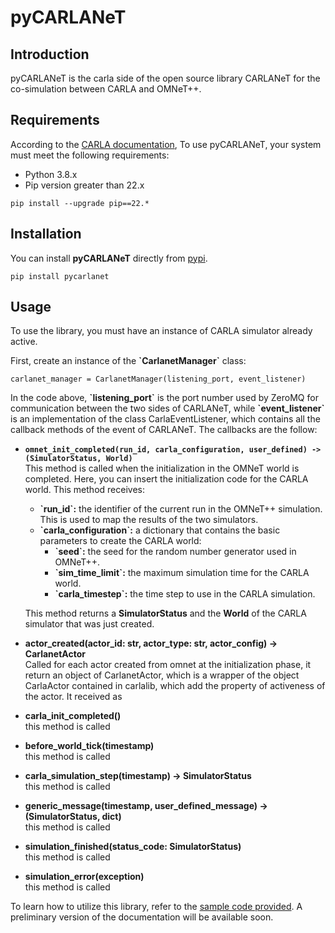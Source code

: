 pyCARLANeT
===============
## Introduction
pyCARLANeT is the carla side of the open source library CARLANeT for the co-simulation between CARLA and OMNeT++.

## Requirements

According to the [CARLA documentation](https://carla.readthedocs.io/en/latest/start_quickstart/), To use pyCARLANeT, your system must meet the following requirements:

- Python 3.8.x
- Pip version greater than 22.x

```shell
pip install --upgrade pip==22.*
```

## Installation
You can install **pyCARLANeT** directly from [pypi](https://pypi.org/project/pycarlanet/). 
```shell
pip install pycarlanet
```

## Usage
To use the library, you must have an instance of CARLA simulator already active.

First, create an instance of the **\`CarlanetManager\`** class:

```
carlanet_manager = CarlanetManager(listening_port, event_listener)
```

In the code above, **\`listening_port\`** is the port number used by ZeroMQ for communication between the two sides of CARLANeT, while **\`event_listener\`** is an implementation of the class CarlaEventListener, which contains all the callback methods of the event of CARLANeT. The callbacks are the follow:

- **`omnet_init_completed(run_id, carla_configuration, user_defined) -> (SimulatorStatus, World)`**<br>
  This method is called when the initialization in the OMNeT world is completed. Here, you can insert the initialization code for the CARLA world. This method receives:
  - **\`run_id\`:** the identifier of the current run in the OMNeT++ simulation. This is used to map the results of the two simulators. 
  - **\`carla_configuration\`:**  a dictionary that contains the basic parameters to create the CARLA world:
    - **\`seed\`:** the seed for the random number generator used in OMNeT++.
    - **\`sim_time_limit\`:** the maximum simulation time for the CARLA world.
    - **\`carla_timestep\`:** the time step to use in the CARLA simulation.
    
  This method returns a **SimulatorStatus** and the **World** of the CARLA simulator that was just created.

- **actor_created(actor_id: str, actor_type: str, actor_config) -> CarlanetActor**<br>
  Called for each actor created from omnet at the initialization phase, it return an object of CarlanetActor, which is a wrapper of the object CarlaActor contained in carlalib, which add the property of activeness of the actor. It received as 

- **carla_init_completed()**<br>
  this method is called

- **before_world_tick(timestamp)**<br>
  this method is called

- **carla_simulation_step(timestamp) -> SimulatorStatus**<br>
  this method is called

- **generic_message(timestamp, user_defined_message) -> (SimulatorStatus, dict)**<br>
  this method is called

- **simulation_finished(status_code: SimulatorStatus)**<br>
  this method is called
  
- **simulation_error(exception)**<br>
  this method is called



To learn how to utilize this library, refer to the [sample code provided](https://github.com/carlanet/pycarlanet/blob/main/sample/sample_car_light.py).
A preliminary version of the documentation will be available soon.
